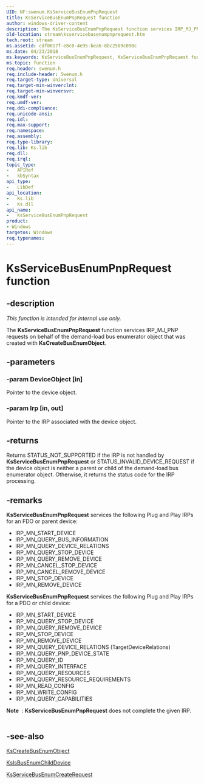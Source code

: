 ```yaml
---
UID: NF:swenum.KsServiceBusEnumPnpRequest
title: KsServiceBusEnumPnpRequest function
author: windows-driver-content
description: The KsServiceBusEnumPnpRequest function services IRP_MJ_PNP requests on behalf of the demand-load bus enumerator object that was created with KsCreateBusEnumObject.
old-location: stream\ksservicebusenumpnprequest.htm
tech.root: stream
ms.assetid: cdf0017f-e8c0-4e95-bea6-8bc2509c090c
ms.date: 04/23/2018
ms.keywords: KsServiceBusEnumPnpRequest, KsServiceBusEnumPnpRequest function [Streaming Media Devices], ksfunc_eb0bfe3e-a401-4941-8b68-a9de970c2b1e.xml, stream.ksservicebusenumpnprequest, swenum/KsServiceBusEnumPnpRequest
ms.topic: function
req.header: swenum.h
req.include-header: Swenum.h
req.target-type: Universal
req.target-min-winverclnt: 
req.target-min-winversvr: 
req.kmdf-ver: 
req.umdf-ver: 
req.ddi-compliance: 
req.unicode-ansi: 
req.idl: 
req.max-support: 
req.namespace: 
req.assembly: 
req.type-library: 
req.lib: Ks.lib
req.dll: 
req.irql: 
topic_type:
-	APIRef
-	kbSyntax
api_type:
-	LibDef
api_location:
-	Ks.lib
-	Ks.dll
api_name:
-	KsServiceBusEnumPnpRequest
product:
- Windows
targetos: Windows
req.typenames: 
---
```


# KsServiceBusEnumPnpRequest function


## -description


<i>This function is intended for internal use only.</i>

The <b>KsServiceBusEnumPnpRequest</b> function services IRP_MJ_PNP requests on behalf of the demand-load bus enumerator object that was created with <b>KsCreateBusEnumObject</b>. 


## -parameters




### -param DeviceObject [in]

Pointer to the device object.


### -param Irp [in, out]

Pointer to the IRP associated with the device object.


## -returns



Returns STATUS_NOT_SUPPORTED if the IRP is not handled by <b>KsServiceBusEnumPnpRequest</b> or STATUS_INVALID_DEVICE_REQUEST if the device object is neither a parent or child of the demand-load bus enumerator object. Otherwise, it returns the status code for the IRP processing.




## -remarks



<b>KsServiceBusEnumPnpRequest</b> services the following Plug and Play IRPs for an FDO or parent device:

<ul>
<li>
IRP_MN_START_DEVICE

</li>
<li>
IRP_MN_QUERY_BUS_INFORMATION

</li>
<li>
IRP_MN_QUERY_DEVICE_RELATIONS

</li>
<li>
IRP_MN_QUERY_STOP_DEVICE

</li>
<li>
IRP_MN_QUERY_REMOVE_DEVICE

</li>
<li>
IRP_MN_CANCEL_STOP_DEVICE

</li>
<li>
IRP_MN_CANCEL_REMOVE_DEVICE

</li>
<li>
IRP_MN_STOP_DEVICE

</li>
<li>
IRP_MN_REMOVE_DEVICE

</li>
</ul>
<b>KsServiceBusEnumPnpRequest</b> services the following Plug and Play IRPs for a PDO or child device:

<ul>
<li>
IRP_MN_START_DEVICE

</li>
<li>
IRP_MN_QUERY_STOP_DEVICE

</li>
<li>
IRP_MN_QUERY_REMOVE_DEVICE

</li>
<li>
IRP_MN_STOP_DEVICE

</li>
<li>
IRP_MN_REMOVE_DEVICE

</li>
<li>
IRP_MN_QUERY_DEVICE_RELATIONS (TargetDeviceRelations)

</li>
<li>
IRP_MN_QUERY_PNP_DEVICE_STATE

</li>
<li>
IRP_MN_QUERY_ID

</li>
<li>
IRP_MN_QUERY_INTERFACE

</li>
<li>
IRP_MN_QUERY_RESOURCES

</li>
<li>
IRP_MN_QUERY_RESOURCE_REQUIREMENTS

</li>
<li>
IRP_MN_READ_CONFIG

</li>
<li>
IRP_MN_WRITE_CONFIG

</li>
<li>
IRP_MN_QUERY_CAPABILITIES

</li>
</ul>
<div class="alert"><b>Note</b>  : <b>KsServiceBusEnumPnpRequest</b> does not complete the given IRP.</div>
<div> </div>



## -see-also




<a href="https://msdn.microsoft.com/library/windows/hardware/ff561634">KsCreateBusEnumObject</a>



<a href="https://msdn.microsoft.com/library/windows/hardware/ff563389">KsIsBusEnumChildDevice</a>



<a href="https://msdn.microsoft.com/library/windows/hardware/ff566814">KsServiceBusEnumCreateRequest</a>
 

 

